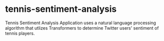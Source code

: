 # tennis-sentiment-analysis

Tennis Sentiment Analysis Application uses a natural language processing algorithm that utlizes Transformers to determine Twitter users' sentiment of tennis players.

